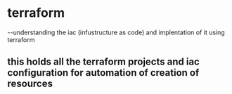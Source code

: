 # terraform

--understanding the iac (infustructure as code) and implentation of it using terraform

## this holds all the terraform projects and iac configuration for automation of creation of resources
